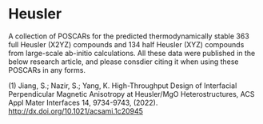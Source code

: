 # Heusler

A collection of POSCARs for the predicted thermodynamically stable 363 full Heusler (X2YZ) compounds and 134 half Heusler (XYZ) compounds from large-scale ab-initio calculations. All these data were published in the below research article, and please consdier citing it when using these POSCARs in any forms. 

(1) Jiang, S.; Nazir, S.; Yang, K. High-Throughput Design of Interfacial Perpendicular Magnetic Anisotropy at Heusler/MgO Heterostructures, ACS Appl Mater Interfaces 14, 9734-9743, (2022).
http://dx.doi.org/10.1021/acsami.1c20945  

